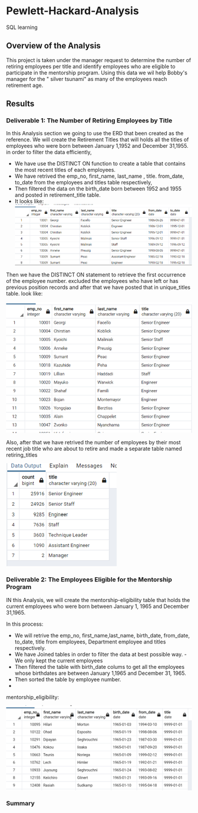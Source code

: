 # Pewlett-Hackard-Analysis
SQL learning 
## Overview of the Analysis

This project is taken under the manager request to determine the number of retiring employees per title and identify employees who are eligible to participate in the mentorship program. Using this data we wil help Bobby's manager for the " silver tsunami"  as many of the employees reach retirement age. 

## Results
### Deliverable 1: The Number of Retiring Employees by Title

In this Analysis section we going to use the ERD that been created as the reference. We will create the Retirement Titles that will holds all the titles of employees who were born between January 1,1952 and December 31,1955. in order to filter the data efficiently,
  - We have use the DISTINCT ON function  to create a table that contains the most recent titles of each employees.   
  - We have retrived the emp_no, first_name, last_name , title. from_date, to_date from the employees and titles table respectively, 
  - Then filtered the data on the birth_date born between 1952 and 1955 and posted in retirement_title table. 
  - It looks like:
![](https://github.com/urvish7/Pewlett-Hackard-Analysis/blob/main/screenshots/retirement.png)

Then we have the DISTINCT ON statement to retrieve the first occurrence of the employee number. excluded the employees who have left or has previous position records and after that we have posted that in unique_titles table. look like:

![](https://github.com/urvish7/Pewlett-Hackard-Analysis/blob/main/screenshots/unique_titles.png)

Also, after that we have retrived the number of employees by their most recent job title who are about to retire and made a separate table named retiring_titles 

![](https://github.com/urvish7/Pewlett-Hackard-Analysis/blob/main/screenshots/retiring_titles.png)

### Deliverable 2: The Employees Eligible for the Mentorship Program

IN this Analysis, we will create the mentorship-eligibility table that holds the current employees who were born between January 1, 1965 and December 31,1965.

In this process:
   - We will retrive the emp_no, first_name,last_name, birth_date, from_date, to_date, title from employees, Department employee and titles respectively. 
   - We have Joined tables in order to filter the data at best possible way.    - We  only kept the current  employees 
   - Then filtered the table with birth_date colums to get all the employees whose birthdates are between January 1,1965 and December 31, 1965.
   -  Then sorted the table by employee number.
   -  
mentorship_eligibility: 

![](https://github.com/urvish7/Pewlett-Hackard-Analysis/blob/main/screenshots/mentorship_eligibilty.png)

### Summary 

